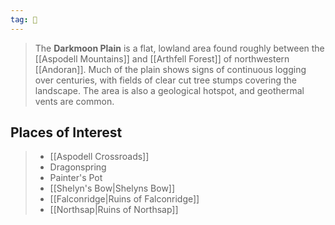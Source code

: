 ```yaml
---
tag: 🌾
---
```

> The **Darkmoon Plain** is a flat, lowland area found roughly between the [[Aspodell Mountains]] and [[Arthfell Forest]] of northwestern [[Andoran]]. Much of the plain shows signs of continuous logging over centuries, with fields of clear cut tree stumps covering the landscape. The area is also a geological hotspot, and geothermal vents are common.


## Places of Interest

> - [[Aspodell Crossroads]]
> - Dragonspring
> - Painter's Pot
> - [[Shelyn's Bow|Shelyns Bow]]
> - [[Falconridge|Ruins of Falconridge]]
> - [[Northsap|Ruins of Northsap]]







